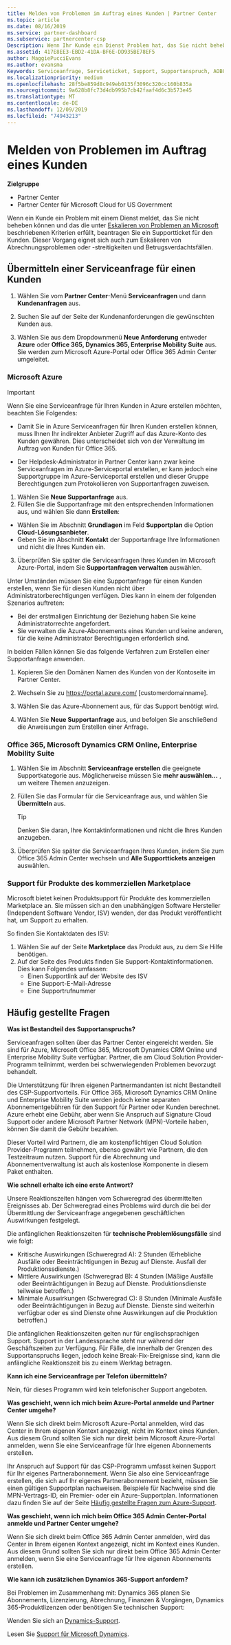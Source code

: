 ```yaml
---
title: Melden von Problemen im Auftrag eines Kunden | Partner Center
ms.topic: article
ms.date: 08/16/2019
ms.service: partner-dashboard
ms.subservice: partnercenter-csp
Description: Wenn Ihr Kunde ein Dienst Problem hat, das Sie nicht beheben können, und das die unter eskalieren von Problemen an Microsoft beschriebenen Kriterien erfüllt, müssen Sie ein Support Ticket für Sie einreichen.
ms.assetid: 417E8EE3-EBD2-41DA-BF6E-DD935BE78EF5
author: MaggiePucciEvans
ms.author: evansma
Keywords: Serviceanfrage, Serviceticket, Support, Supportanspruch, AOBO, Azure-AOBO
ms.localizationpriority: medium
ms.openlocfilehash: 28f5be859d8c949eb0135f3096c320cc160b835a
ms.sourcegitcommit: 9a628b8fc73d4db995b7cb42faaf4d6c3b573e45
ms.translationtype: MT
ms.contentlocale: de-DE
ms.lasthandoff: 12/09/2019
ms.locfileid: "74943213"
---
```

# <a name="report-problems-on-behalf-of-a-customer"></a>Melden von Problemen im Auftrag eines Kunden

**Zielgruppe**

-  Partner Center
-  Partner Center für Microsoft Cloud for US Government


Wenn ein Kunde ein Problem mit einem Dienst meldet, das Sie nicht beheben können und das die unter [Eskalieren von Problemen an Microsoft](escalate-problems-to-microsoft.md) beschriebenen Kriterien erfüllt, beantragen Sie ein Supportticket für den Kunden. Dieser Vorgang eignet sich auch zum Eskalieren von Abrechnungsproblemen oder -streitigkeiten und Betrugsverdachtsfällen.

## <a name="submit-a-service-request-for-a-customer"></a>Übermitteln einer Serviceanfrage für einen Kunden

1.  Wählen Sie vom **Partner Center**-Menü **Serviceanfragen** und dann **Kundenanfragen** aus. 

2.  Suchen Sie auf der Seite der Kundenanforderungen die gewünschten Kunden aus.

3.  Wählen Sie aus dem Dropdownmenü **Neue Anforderung** entweder **Azure** oder **Office 365, Dynamics 365, Enterprise Mobility Suite** aus. Sie werden zum Microsoft Azure-Portal oder Office 365 Admin Center umgeleitet.

### <a name="microsoft-azure"></a>Microsoft Azure

> [!IMPORTANT]
> Wenn Sie eine Serviceanfrage für Ihren Kunden in Azure erstellen möchten, beachten Sie Folgendes:
>
>- Damit Sie in Azure Serviceanfragen für Ihren Kunden erstellen können, muss Ihnen Ihr indirekter Anbieter Zugriff auf das Azure-Konto des Kunden gewähren. Dies unterscheidet sich von der Verwaltung im Auftrag von Kunden für Office 365. 
>
>- Der Helpdesk-Administrator in Partner Center kann zwar keine Serviceanfragen im Azure-Serviceportal erstellen, er kann jedoch eine Supportgruppe im Azure-Serviceportal erstellen und dieser Gruppe Berechtigungen zum Protokollieren von Supportanfragen zuweisen.

1. Wählen Sie **Neue Supportanfrage** aus.
2. Füllen Sie die Supportanfrage mit den entsprechenden Informationen aus, und wählen Sie dann **Erstellen**:
-   Wählen Sie im Abschnitt **Grundlagen** im Feld **Supportplan** die Option **Cloud-Lösungsanbieter**.
-   Geben Sie im Abschnitt **Kontakt** der Supportanfrage Ihre Informationen und nicht die Ihres Kunden ein.

3. Überprüfen Sie später die Serviceanfragen Ihres Kunden im Microsoft Azure-Portal, indem Sie **Supportanfragen verwalten** auswählen.

Unter Umständen müssen Sie eine Supportanfrage für einen Kunden erstellen, wenn Sie für diesen Kunden nicht über Administratorberechtigungen verfügen. Dies kann in einem der folgenden Szenarios auftreten: 
 
-   Bei der erstmaligen Einrichtung der Beziehung haben Sie keine Administratorrechte angefordert.
-   Sie verwalten die Azure-Abonnements eines Kunden und keine anderen, für die keine Administrator Berechtigungen erforderlich sind.
 
In beiden Fällen können Sie das folgende Verfahren zum Erstellen einer Supportanfrage anwenden. 

1. Kopieren Sie den Domänen Namen des Kunden von der Kontoseite im Partner Center.

2. Wechseln Sie zu https://portal.azure.com/ [customerdomainname]. 

3. Wählen Sie das Azure-Abonnement aus, für das Support benötigt wird.

4. Wählen Sie **Neue Supportanfrage** aus, und befolgen Sie anschließend die Anweisungen zum Erstellen einer Anfrage. 

 
### <a name="office-365-microsoft-dynamics-crm-online-enterprise-mobility-suite"></a>Office 365, Microsoft Dynamics CRM Online, Enterprise Mobility Suite

1. Wählen Sie im Abschnitt **Serviceanfrage erstellen** die geeignete Supportkategorie aus. Möglicherweise müssen Sie **mehr auswählen...** , um weitere Themen anzuzeigen.    
2. Füllen Sie das Formular für die Serviceanfrage aus, und wählen Sie **Übermitteln** aus.

   > [!TIP]
   > Denken Sie daran, Ihre Kontaktinformationen und nicht die Ihres Kunden anzugeben.

3. Überprüfen Sie später die Serviceanfragen Ihres Kunden, indem Sie zum Office 365 Admin Center wechseln und **Alle Supporttickets anzeigen** auswählen.

### <a name="support-for-commercial-marketplace-products"></a>Support für Produkte des kommerziellen Marketplace

Microsoft bietet keinen Produktsupport für Produkte des kommerziellen Marketplace an. Sie müssen sich an den unabhängigen Software Hersteller (Independent Software Vendor, ISV) wenden, der das Produkt veröffentlicht hat, um Support zu erhalten.

So finden Sie Kontaktdaten des ISV:

1.  Wählen Sie auf der Seite **Marketplace** das Produkt aus, zu dem Sie Hilfe benötigen.
2.  Auf der Seite des Produkts finden Sie Support-Kontaktinformationen. Dies kann Folgendes umfassen:
    - Einen Supportlink auf der Website des ISV
    - Eine Support-E-Mail-Adresse 
    - Eine Supportrufnummer

## <a name="faq"></a>Häufig gestellte Fragen

**Was ist Bestandteil des Supportanspruchs?**

Serviceanfragen sollten über das Partner Center eingereicht werden. Sie sind für Azure, Microsoft Office 365, Microsoft Dynamics CRM Online und Enterprise Mobility Suite verfügbar. Partner, die am Cloud Solution Provider-Programm teilnimmt, werden bei schwerwiegenden Problemen bevorzugt behandelt.

Die Unterstützung für Ihren eigenen Partnermandanten ist nicht Bestandteil des CSP-Supportvorteils. Für Office 365, Microsoft Dynamics CRM Online und Enterprise Mobility Suite werden jedoch keine separaten Abonnementgebühren für den Support für Partner oder Kunden berechnet. Azure erhebt eine Gebühr, aber wenn Sie Anspruch auf Signature Cloud Support oder andere Microsoft Partner Network (MPN)-Vorteile haben, können Sie damit die Gebühr bezahlen.

Dieser Vorteil wird Partnern, die am kostenpflichtigen Cloud Solution Provider-Programm teilnehmen, ebenso gewährt wie Partnern, die den Testzeitraum nutzen. Support für die Abrechnung und Abonnementverwaltung ist auch als kostenlose Komponente in diesem Paket enthalten.

**Wie schnell erhalte ich eine erste Antwort?**

Unsere Reaktionszeiten hängen vom Schweregrad des übermittelten Ereignisses ab. Der Schweregrad eines Problems wird durch die bei der Übermittlung der Serviceanfrage angegebenen geschäftlichen Auswirkungen festgelegt.

Die anfänglichen Reaktionszeiten für **technische Problemlösungsfälle** sind wie folgt:

-   Kritische Auswirkungen (Schweregrad A): 2 Stunden (Erhebliche Ausfälle oder Beeinträchtigungen in Bezug auf Dienste. Ausfall der Produktionssdienste.)
-   Mittlere Auswirkungen (Schweregrad B): 4 Stunden (Mäßige Ausfälle oder Beeinträchtigungen in Bezug auf Dienste. Produktionsdienste teilweise betroffen.)
-   Minimale Auswirkungen (Schweregrad C): 8 Stunden (Minimale Ausfälle oder Beeinträchtigungen in Bezug auf Dienste. Dienste sind weiterhin verfügbar oder es sind Dienste ohne Auswirkungen auf die Produktion betroffen.)

Die anfänglichen Reaktionszeiten gelten nur für englischsprachigen Support. Support in der Landessprache steht nur während der Geschäftszeiten zur Verfügung.
Für Fälle, die innerhalb der Grenzen des Supportanspruchs liegen, jedoch keine Break-Fix-Ereignisse sind, kann die anfängliche Reaktionszeit bis zu einem Werktag betragen.

**Kann ich eine Serviceanfrage per Telefon übermitteln?**

Nein, für dieses Programm wird kein telefonischer Support angeboten.

**Was geschieht, wenn ich mich beim Azure-Portal anmelde und Partner Center umgehe?**

Wenn Sie sich direkt beim Microsoft Azure-Portal anmelden, wird das Center in Ihrem eigenen Kontext angezeigt, nicht im Kontext eines Kunden. Aus diesem Grund sollten Sie sich nur direkt beim Microsoft Azure-Portal anmelden, wenn Sie eine Serviceanfrage für Ihre eigenen Abonnements erstellen.

Ihr Anspruch auf Support für das CSP-Programm umfasst keinen Support für Ihr eigenes Partnerabonnement. Wenn Sie also eine Serviceanfrage erstellen, die sich auf Ihr eigenes Partnerabonnement bezieht, müssen Sie einen gültigen Supportplan nachweisen. Beispiele für Nachweise sind die MPN-Vertrags-ID, ein Premier- oder ein Azure-Supportplan. Informationen dazu finden Sie auf der Seite [Häufig gestellte Fragen zum Azure-Support](https://go.microsoft.com/fwlink/?LinkId=717532).

**Was geschieht, wenn ich mich beim Office 365 Admin Center-Portal anmelde und Partner Center umgehe?**

Wenn Sie sich direkt beim Office 365 Admin Center anmelden, wird das Center in Ihrem eigenen Kontext angezeigt, nicht im Kontext eines Kunden. Aus diesem Grund sollten Sie sich nur direkt beim Office 365 Admin Center anmelden, wenn Sie eine Serviceanfrage für Ihre eigenen Abonnements erstellen.

**Wie kann ich zusätzlichen Dynamics 365-Support anfordern?**

Bei Problemen im Zusammenhang mit: Dynamics 365 planen Sie Abonnements, Lizenzierung, Abrechnung, Finanzen & Vorgängen, Dynamics 365-Produktlizenzen oder benötigen Sie technischen Support:
 
Wenden Sie sich an [Dynamics-Support](https://docs.microsoft.com/dynamics365/customer-engagement/admin/contact-technical-support).

Lesen Sie [Support für Microsoft Dynamics](https://support.microsoft.com/help/4052881/faq-microsoft-dynamics-365-for-unified-operations-iur).



